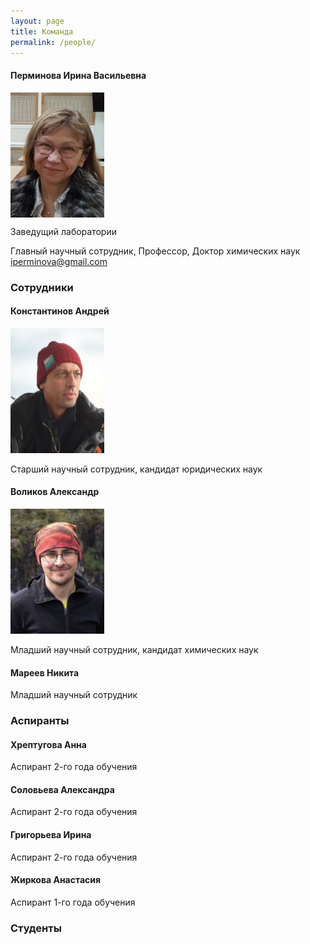 ```yaml
---
layout: page
title: Команда
permalink: /people/
---
```


#### Перминова Ирина Васильевна

<img src="/assets/images/avtatars/perminova.jpg" height="200" align="middle"/>

Заведущий лаборатории

Главный научный сотрудник, Профессор, Доктор химических наук
[iperminova@gmail.com](mailto:iperminova@gmail.com)

### Сотрудники

#### Константинов Андрей

<img src="/assets/images/avtatars/konstantinov.jpg" height="200" />

Старший научный сотрудник, кандидат юридических наук

#### Воликов Александр

<img src="/assets/images/avtatars/volikov.jpg" height="200" />

Младший научный сотрудник, кандидат химических наук

#### Мареев Никита

Младший научный сотрудник

### Аспиранты

#### Хрептугова Анна

Аспирант 2-го года обучения

#### Соловьева Александра

Аспирант 2-го года обучения

#### Григорьева Ирина

Аспирант 2-го года обучения

#### Жиркова Анастасия

Аспирант 1-го года обучения

### Студенты